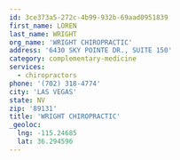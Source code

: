 ```yaml
---
id: 3ce373a5-272c-4b99-932b-69aad0951839
first_name: LOREN
last_name: WRIGHT
org_name: 'WRIGHT CHIROPRACTIC'
address: '6430 SKY POINTE DR., SUITE 150'
category: complementary-medicine
services:
  - chiropractors
phone: '(702) 318-4774'
city: 'LAS VEGAS'
state: NV
zip: '89131'
title: 'WRIGHT CHIROPRACTIC'
_geoloc:
  lng: -115.24685
  lat: 36.294596
---
```

